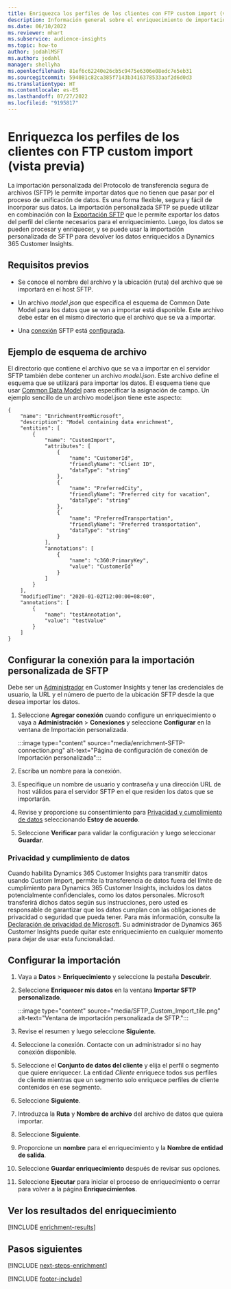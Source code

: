 ```yaml
---
title: Enriquezca los perfiles de los clientes con FTP custom import (vista previa)
description: Información general sobre el enriquecimiento de importación personalizada SFTP.
ms.date: 06/10/2022
ms.reviewer: mhart
ms.subservice: audience-insights
ms.topic: how-to
author: jodahlMSFT
ms.author: jodahl
manager: shellyha
ms.openlocfilehash: 81ef6c62240e26cb5c9475e6306e08edc7e5eb31
ms.sourcegitcommit: 594081c82ca385f7143b3416378533aaf2d6d0d3
ms.translationtype: HT
ms.contentlocale: es-ES
ms.lasthandoff: 07/27/2022
ms.locfileid: "9195817"
---
```

# <a name="enrich-customer-profiles-with-sftp-custom-import-preview"></a>Enriquezca los perfiles de los clientes con FTP custom import (vista previa)

La importación personalizada del Protocolo de transferencia segura de archivos (SFTP) le permite importar datos que no tienen que pasar por el proceso de unificación de datos. Es una forma flexible, segura y fácil de incorporar sus datos. La importación personalizada SFTP se puede utilizar en combinación con la [Exportación SFTP](export-sftp.md) que le permite exportar los datos del perfil del cliente necesarios para el enriquecimiento. Luego, los datos se pueden procesar y enriquecer, y se puede usar la importación personalizada de SFTP para devolver los datos enriquecidos a Dynamics 365 Customer Insights.

## <a name="prerequisites"></a>Requisitos previos

- Se conoce el nombre del archivo y la ubicación (ruta) del archivo que se importará en el host SFTP.

- Un archivo *model.json* que especifica el esquema de Common Date Model para los datos que se van a importar está disponible. Este archivo debe estar en el mismo directorio que el archivo que se va a importar.

- Una [conexión](connections.md) SFTP está [configurada](#configure-the-connection-for-sftp-custom-import).

## <a name="file-schema-example"></a>Ejemplo de esquema de archivo

El directorio que contiene el archivo que se va a importar en el servidor SFTP también debe contener un archivo *model.json*. Este archivo define el esquema que se utilizará para importar los datos. El esquema tiene que usar [Common Data Model](/common-data-model/) para especificar la asignación de campo. Un ejemplo sencillo de un archivo model.json tiene este aspecto:

```
{
    "name": "EnrichmentFromMicrosoft",
    "description": "Model containing data enrichment",
    "entities": [
        {
            "name": "CustomImport",
            "attributes": [
                {
                    "name": "CustomerId",
                    "friendlyName": "Client ID",
                    "dataType": "string"
                },
                {
                    "name": "PreferredCity",
                    "friendlyName": "Preferred city for vacation",
                    "dataType": "string"
                },
                {
                    "name": "PreferredTransportation",
                    "friendlyName": "Preferred transportation",
                    "dataType": "string"
                }
            ],
            "annotations": [
                {
                    "name": "c360:PrimaryKey",
                    "value": "CustomerId"
                }
            ]
        }
    ],
    "modifiedTime": "2020-01-02T12:00:00+08:00",
    "annotations": [
        {
            "name": "testAnnotation",
            "value": "testValue"
        }
    ]
}
```

## <a name="configure-the-connection-for-sftp-custom-import"></a>Configurar la conexión para la importación personalizada de SFTP

Debe ser un [Administrador](permissions.md#admin) en Customer Insights y tener las credenciales de usuario, la URL y el número de puerto de la ubicación SFTP desde la que desea importar los datos.

1. Seleccione **Agregar conexión** cuando configure un enriquecimiento o vaya a **Administración** > **Conexiones** y seleccione **Configurar** en la ventana de Importación personalizada.

   :::image type="content" source="media/enrichment-SFTP-connection.png" alt-text="Página de configuración de conexión de Importación personalizada":::

1. Escriba un nombre para la conexión.

1. Especifique un nombre de usuario y contraseña y una dirección URL de host válidos para el servidor SFTP en el que residen los datos que se importarán.

1. Revise y proporcione su consentimiento para [Privacidad y cumplimiento de datos](#data-privacy-and-compliance) seleccionando **Estoy de acuerdo**.

1. Seleccione **Verificar** para validar la configuración y luego seleccionar **Guardar**.

### <a name="data-privacy-and-compliance"></a>Privacidad y cumplimiento de datos

Cuando habilita Dynamics 365 Customer Insights para transmitir datos usando Custom Import, permite la transferencia de datos fuera del límite de cumplimiento para Dynamics 365 Customer Insights, incluidos los datos potencialmente confidenciales, como los datos personales. Microsoft transferirá dichos datos según sus instrucciones, pero usted es responsable de garantizar que los datos cumplan con las obligaciones de privacidad o seguridad que pueda tener. Para más información, consulte la [Declaración de privacidad de Microsoft](https://go.microsoft.com/fwlink/?linkid=396732).
Su administrador de Dynamics 365 Customer Insights puede quitar este enriquecimiento en cualquier momento para dejar de usar esta funcionalidad.

## <a name="configure-the-import"></a>Configurar la importación

1. Vaya a **Datos** > **Enriquecimiento** y seleccione la pestaña **Descubrir**.

1. Seleccione **Enriquecer mis datos** en la ventana **Importar SFTP personalizado**.

   :::image type="content" source="media/SFTP_Custom_Import_tile.png" alt-text="Ventana de importación personalizada de SFTP.":::

1. Revise el resumen y luego seleccione **Siguiente**.

1. Seleccione la conexión. Contacte con un administrador si no hay conexión disponible.

1. Seleccione el **Conjunto de datos del cliente** y elija el perfil o segmento que quiere enriquecer. La entidad *Cliente* enriquece todos sus perfiles de cliente mientras que un segmento solo enriquece perfiles de cliente contenidos en ese segmento.

1. Seleccione **Siguiente**.

1. Introduzca la **Ruta** y **Nombre de archivo** del archivo de datos que quiera importar.

1. Seleccione **Siguiente**.

1. Proporcione un **nombre** para el enriquecimiento y la **Nombre de entidad de salida**.

1. Seleccione **Guardar enriquecimiento** después de revisar sus opciones.

1. Seleccione **Ejecutar** para iniciar el proceso de enriquecimiento o cerrar para volver a la página **Enriquecimientos**.

## <a name="view-enrichment-results"></a>Ver los resultados del enriquecimiento

[!INCLUDE [enrichment-results](includes/enrichment-results.md)]

## <a name="next-steps"></a>Pasos siguientes

[!INCLUDE [next-steps-enrichment](includes/next-steps-enrichment.md)]

[!INCLUDE [footer-include](includes/footer-banner.md)]
